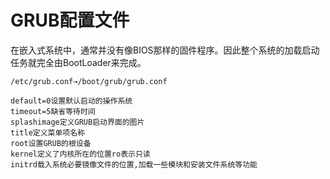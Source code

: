 # GRUB配置文件

在嵌入式系统中，通常并没有像BIOS那样的固件程序。因此整个系统的加载启动任务就完全由BootLoader来完成。

    /etc/grub.conf→/boot/grub/grub.conf

    default=0设置默认启动的操作系统
    timeout=5缺省等待时间
    splashimage定义GRUB启动界面的图片
    title定义菜单项名称
    root设置GRUB的根设备
    kernel定义了内核所在的位置ro表示只读
    initrd载入系统必要镜像文件的位置,加载一些模块和安装文件系统等功能
